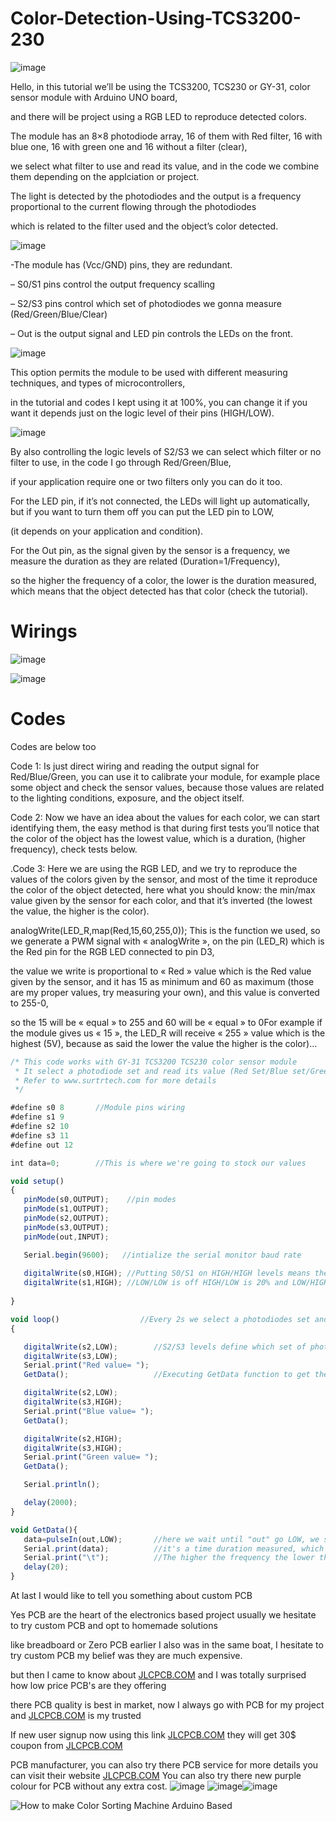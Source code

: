 # Color-Detection-Using-TCS3200-230

![image](https://user-images.githubusercontent.com/19898602/139021422-f3b62a3f-b59a-4a30-8216-7670fb8a5d49.png)


Hello, in this tutorial we’ll be using the TCS3200, TCS230 or GY-31, color sensor module with Arduino UNO board, 

and there will be project using a RGB LED to reproduce detected colors.

The module has an 8×8 photodiode array, 16 of them with Red filter, 16 with blue one, 16 with green one and 16 without a filter (clear), 

we select what filter to use and read its value, and in the code we combine them depending on the applciation or project.

The light is detected by the photodiodes and the output is a frequency proportional to the current flowing through the photodiodes

which is related to the filter used and the object’s color detected.

![image](https://user-images.githubusercontent.com/19898602/139021531-fbdaf7f3-2e00-4d87-9fdc-fe366b4292b0.png)


-The module has (Vcc/GND) pins, they are redundant.

– S0/S1 pins control the output frequency scalling

– S2/S3 pins control which set of photodiodes we gonna measure (Red/Green/Blue/Clear)

– Out is the output signal and LED pin controls the LEDs on the front.



![image](https://user-images.githubusercontent.com/19898602/139021596-15b27d47-61f6-4e3d-97aa-9e689adaf985.png)


This option permits the module to be used with different measuring techniques, and types of microcontrollers, 

in the tutorial and codes I kept using it at 100%, you can change it if you want it depends just on the logic level of their pins (HIGH/LOW).




![image](https://user-images.githubusercontent.com/19898602/139021677-6332c403-0cda-4bbd-8e04-3bcaf40b8e7b.png)

By also controlling the logic levels of S2/S3 we can select which filter or no filter to use, in the code I go through Red/Green/Blue, 

if your application require one or two filters only you can do it too.

For the LED pin, if it’s not connected, the LEDs will light up automatically, but if you want to turn them off you can put the LED pin to LOW, 

(it depends on your application and condition).

For the Out pin, as the signal given by the sensor is a frequency,   we measure the duration as they are related (Duration=1/Frequency), 

so the higher the frequency of a color, the lower is the duration measured, which means that the object detected has that color (check the tutorial).


# Wirings

![image](https://user-images.githubusercontent.com/19898602/139022123-dba22b23-6401-463e-b9da-c0bf0810d502.png)


![image](https://user-images.githubusercontent.com/19898602/139021856-bf9db39f-80bb-441d-9f56-0f1ba1f808fe.png)


# Codes

Codes are below too

Code 1: Is just direct wiring and reading the output signal for Red/Blue/Green, you can use it to calibrate your module, for example place some object and check the sensor values, because those values are related to the lighting conditions, exposure, and the object itself.

Code 2: Now we have an idea about the values for each color, we can start identifying them, the easy method is that during first tests you’ll notice that the color of the object has the lowest value, which is a duration, (higher frequency), check tests below.

.Code 3: Here we are using the RGB LED, and we try to reproduce the values of the colors given by the sensor, and most of the time it reproduce the color of the object detected, here what you should know: the min/max value given by the sensor for each color, and that it’s inverted (the lowest the value, the higher is the color).

analogWrite(LED_R,map(Red,15,60,255,0));
This is the function we used, so we generate a PWM signal with « analogWrite », on the pin (LED_R) which is the Red pin for the RGB LED connected to pin D3, 

the value we write is proportional to « Red » value which is the Red value given by the sensor, and it has 15 as minimum and 60 as maximum (those are my proper values, try measuring your own), and this value is converted to 255-0, 

so the 15 will be « equal » to 255 and 60 will be « equal » to 0For example if the module gives us « 15 », the LED_R will receive « 255 » value which is the highest (5V), because as said the lower the value the higher is the color)…


```javascript
/* This code works with GY-31 TCS3200 TCS230 color sensor module
 * It select a photodiode set and read its value (Red Set/Blue set/Green set) and displays it on the Serial monitor
 * Refer to www.surtrtech.com for more details
 */

#define s0 8       //Module pins wiring
#define s1 9
#define s2 10
#define s3 11
#define out 12

int data=0;        //This is where we're going to stock our values

void setup() 
{
   pinMode(s0,OUTPUT);    //pin modes
   pinMode(s1,OUTPUT);
   pinMode(s2,OUTPUT);
   pinMode(s3,OUTPUT);
   pinMode(out,INPUT);

   Serial.begin(9600);   //intialize the serial monitor baud rate
   
   digitalWrite(s0,HIGH); //Putting S0/S1 on HIGH/HIGH levels means the output frequency scalling is at 100% (recommended)
   digitalWrite(s1,HIGH); //LOW/LOW is off HIGH/LOW is 20% and LOW/HIGH is  2%
   
}

void loop()                  //Every 2s we select a photodiodes set and read its data
{

   digitalWrite(s2,LOW);        //S2/S3 levels define which set of photodiodes we are using LOW/LOW is for RED LOW/HIGH is for Blue and HIGH/HIGH is for green
   digitalWrite(s3,LOW);
   Serial.print("Red value= "); 
   GetData();                   //Executing GetData function to get the value

   digitalWrite(s2,LOW);
   digitalWrite(s3,HIGH);
   Serial.print("Blue value= ");
   GetData();

   digitalWrite(s2,HIGH);
   digitalWrite(s3,HIGH);
   Serial.print("Green value= ");
   GetData();

   Serial.println();

   delay(2000);
}

void GetData(){
   data=pulseIn(out,LOW);       //here we wait until "out" go LOW, we start measuring the duration and stops when "out" is HIGH again
   Serial.print(data);          //it's a time duration measured, which is related to frequency as the sensor gives a frequency depending on the color
   Serial.print("\t");          //The higher the frequency the lower the duration
   delay(20);
}
```
At last I would like to tell you something about custom PCB

Yes PCB are the heart of the electronics based project usually we hesitate to try custom PCB and opt to homemade solutions

like breadboard or Zero PCB earlier I also was in the same boat, I hesitate to try custom PCB my belief was they are much expensive.

but then I came to know about [JLCPCB.COM](https://jlcpcb.com/IAT) and I was totally surprised how low price PCB's are they offering 

there PCB quality is best in market, now I always go with PCB for my project and [JLCPCB.COM](https://jlcpcb.com/IAT) is my trusted 

If new user signup now using this link [JLCPCB.COM](https://jlcpcb.com/IAT) they will get 30$ coupon from [JLCPCB.COM](https://jlcpcb.com/IAT)

PCB manufacturer, you can also try there PCB service for more details you can visit their website [JLCPCB.COM](https://jlcpcb.com/IAT)
You can also try there new purple colour for PCB without any extra cost.
![image](https://user-images.githubusercontent.com/19898602/134336832-cb9953e9-02a6-4ff7-9d27-2caad10fe7c7.png)
![image](https://user-images.githubusercontent.com/19898602/130722577-c30b7b43-ea89-4847-9c6b-058f9fabeda3.png)![image](https://user-images.githubusercontent.com/19898602/130722585-b5268db1-5f17-428f-ba60-b823140f2a70.png)



![How to make Color Sorting Machine Arduino Based](https://user-images.githubusercontent.com/19898602/139022951-776fa074-e8d1-4dd9-a8a2-3fdadcc0a71c.gif)


